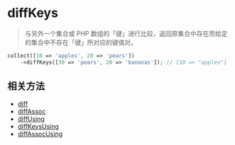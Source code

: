 # diffKeys

> 与另外一个集合或 PHP 数组的「键」进行比较，返回原集合中存在而给定的集合中不存在「键」所对应的键值对。

```php
collect([10 => 'apples', 20 => 'pears'])
    ->diffKeys([30 => 'pears', 20 => 'bananas']); // [10 => "apples"]
```

## 相关方法

- [diff](diff.md)
- [diffAssoc](diffAssoc.md)
- [diffUsing](diffUsing.md)
- [diffKeysUsing](diffKeysUsing.md)
- [diffAssocUsing](diffAssocUsing.md)